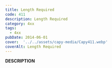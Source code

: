 ```yaml
---
title: Length Required
code: 411
description: Length Required
category: 4xx
tags:
  - 4xx
pubDate: 2014-06-01
cover:  '../../assets/capy-media/Capy411.webp'
coverAlt: Length Required
---
```


__DESCRIPTION__